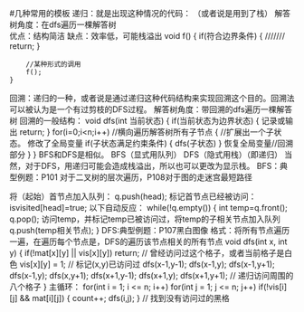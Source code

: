 #几种常用的模板
递归：就是出现这种情况的代码： （或者说是用到了栈）
解答树角度：在dfs遍历一棵解答树      
优点：结构简洁
缺点：效率低，可能栈溢出
    void f()
    {
        if(符合边界条件)
        {
        ///////
            return;
        }
        
        //某种形式的调用
        f();
    }
回溯：递归的一种，或者说是通过递归这种代码结构来实现回溯这个目的。回溯法可以被认为是一个有过剪枝的DFS过程。
解答树角度：带回溯的dfs遍历一棵解答树
回溯的一般结构：
    void dfs(int 当前状态)
	{
	      if(当前状态为边界状态)
	      {
	        记录或输出
	        return;
	      }
	      for(i=0;i<n;i++)		//横向遍历解答树所有子节点
	     {
	           //扩展出一个子状态。
	           修改了全局变量
	           if(子状态满足约束条件)
	            {
	              dfs(子状态)
	           }
	            恢复全局变量//回溯部分
	        }
	}
BFS和DFS是相似。
BFS（显式用队列）
DFS（隐式用栈）（即递归）
当然，对于DFS，用递归可能会造成栈溢出，所以也可以更改为显示栈。
BFS：典型例题：P101 对于二叉树的层次遍历，P108对于图的走迷宫最短路径

将（起始）首节点加入队列： q.push(head);
标记首节点已经被访问：     isvisited[head]=true;
以下自动反应：            while(!q.empty())
                         {
                            int temp=q.front();
                            q.pop();
                            访问temp，并标记temp已被访问过，将temp的子相关节点加入队列
                            q.push(temp相关节点);
                          }
DFS:典型例题：P107黑白图像
格式：将所有节点遍历一遍，在遍历每个节点是，DFS的遍历该节点相关的所有节点
void dfs(int x, int y)
{
    if(!mat[x][y] || vis[x][y]) return;     // 曾经访问过这个格子，或者当前格子是白色
    vis[x][y] = 1;                          // 标记(x,y)已访问过
    dfs(x-1,y-1); dfs(x-1,y); dfs(x-1,y+1);
    dfs(x-1,y);               dfs(x,y+1);
    dfs(x+1,y-1); dfs(x+1,y); dfs(x+1,y+1); // 递归访问周围的八个格子
}
主循环：
for(int i = 1; i <= n; i++)
for(int j = 1; j <= n; j++)
if(!vis[i][j] && mat[i][j])
{
    count++;
    dfs(i,j);
} // 找到没有访问过的黑格